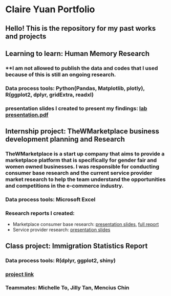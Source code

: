 # Claire Yuan Portfolio
## Hello! This is the repository for my past works and projects

## Learning to learn: Human Memory Research 
### **I am not allowed to publish the data and codes that I used because of this is still an ongoing research. 
### Data process tools: Python(Pandas, Matplotlib, plotly), R(ggplot2, dplyr, gridExtra, readxl) 
### presentation slides I created to present my findings: [lab presentation.pdf](https://github.com/yuany32/ClaireYuanPortfolio/blob/main/lab%20presentation.pdf)

## Internship project: TheWMarketplace business development planning and Research
### TheWMarketplace is a start up company that aims to provide a marketplace platform that is specifically for gender fair and women owned businesses. I was responsible for conducting consumer base research and the current service provider market research to help the team understand the opportunities and competitions in the e-commerce industry. 
### Data process tools: Microsoft Excel
### Research reports I created:
- Marketplace consumer base research: [presentation slides](https://github.com/yuany32/ClaireYuanPortfolio/blob/main/The%20WMarketplace%20research%20project%201.pdf), [full report](https://github.com/yuany32/ClaireYuanPortfolio/blob/main/WMarketplaceResearch1Phase2FullReport.pdf)
- Service provider research: [presentation slides](https://github.com/yuany32/ClaireYuanPortfolio/blob/main/wmarketplace%20research%203.pdf)

## Class project: Immigration Statistics Report
### Data process tools: R(dplyr, ggplot2, shiny)
### [project link](https://yen-michelle-to.shinyapps.io/project-app-yennhito/) 
### Teammates: Michelle To, Jilly Tan, Mencius Chin



